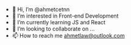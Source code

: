 - 👋 Hi, I’m @ahmetcetnn 
- 👀 I’m interested in Front-end Development
- 🌱 I’m currently learning JS and React
- 💞️ I’m looking to collaborate on ...
- 📫 How to reach me ahmetlaw@outlook.com

<!---
ahmetcetnn/ahmetcetnn is a ✨ special ✨ repository because its `README.md` (this file) appears on your GitHub profile.
You can click the Preview link to take a look at your changes.
--->
